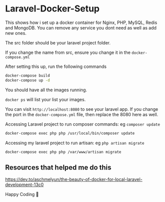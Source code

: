 # Laravel-Docker-Setup
This shows how i set up a docker container for Nginx, PHP, MySQL, Redis and MongoDB. You can remove any service you dont need as well as add new ones.

The src folder should be your laravel project folder.

If you change the name from src, ensure you change it in the `docker-compose.yml`

After setting this up, run the following commands

```bash
docker-compose build
docker-compose up -d
```
You should have all the images running.

`docker ps` will list your list your images.

You can visit `http://localhost:8080` to see your laravel app. If you change the port in the `docker-compose.yml` file, then replace the 8080 here as well.

Accessing Laravel project to run composer commands:
eg `composer update`
```bash
docker-compose exec php php /usr/local/bin/composer update
```

Accessing my laravel project to run artisan:
eg `php artisan migrate`
```bash
docker-compose exec php php /var/www/artisan migrate 
```

## Resources that helped me do this
<https://dev.to/aschmelyun/the-beauty-of-docker-for-local-laravel-development-13c0>


Happy Coding 🎉
